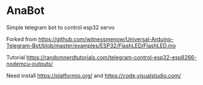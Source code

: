# AnaBot
Simple telegram bot to control esp32 servo

Forked from https://github.com/witnessmenow/Universal-Arduino-Telegram-Bot/blob/master/examples/ESP32/FlashLED/FlashLED.ino

Tutorial https://randomnerdtutorials.com/telegram-control-esp32-esp8266-nodemcu-outputs/

Need install https://platformio.org/ and https://code.visualstudio.com/

